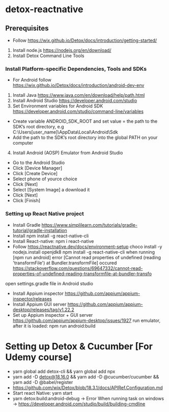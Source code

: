 # detox-reactnative

## Prerequisites
- Follow https://wix.github.io/Detox/docs/introduction/getting-started/
1. Install node.js https://nodejs.org/en/download/
2. Install Detox Command Line Tools

### Install Platform-specific Dependencies, Tools and SDKs
- For Android follow https://wix.github.io/Detox/docs/introduction/android-dev-env
1. Install Java https://www.java.com/en/download/help/path.html
2. Install Android Studio https://developer.android.com/studio
3. Set Environment variables for Android SDK https://developer.android.com/studio/command-line/variables
  - Create variable ANDROID_SDK_ROOT and set value = the path to the SDK’s root directory, e.g C:\Users\[user_name]\AppData\Local\Android\Sdk
  - Add the path to the SDK’s root directory into the global PATH on your computer
4. Install Android (AOSP) Emulator from Android Studio
  - Go to the Android Studio
  - Click [Device Manager]
  - Click [Create Device]
  - Select phone of yource choice
  - Click [Next]
  - Select [System Image] a download it
  - Click [Next]
  - Click [Finish]

### Setting up React Native project
- Install Gradle https://www.simplilearn.com/tutorials/gradle-tutorial/gradle-installation
- Install npm install -g react-native-cli
- Install React-native: npm i react-native
- Follow https://reactnative.dev/docs/environment-setup
choco install -y nodejs.install openjdk8
npm install -g react-native-cli
when running [npm run android] error [Cannot read properties of undefined (reading 'transformFile') at Bundler.transformFile] occured
https://stackoverflow.com/questions/69647332/cannot-read-properties-of-undefined-reading-transformfile-at-bundler-transfo

open settings.gradle file in Android studio

- Install Appium inspector https://github.com/appium/appium-inspector/releases
- Install Appium GUI server https://github.com/appium/appium-desktop/releases/tag/v1.22.2
- Set up Appium inspector + GUI server https://github.com/appium/appium-desktop/issues/1927
run emulator, after it is loaded: npm run android:build




# Setting up Detox & Cucumber [For Udemy course]
- yarn global add detox-cli && yarn global add npx
- yarn add -D detox@18.16.0 && yarn add -D @cucumber/cucumber && yarn add -D @babel/register
 - https://github.com/wix/Detox/blob/18.3.1/docs/APIRef.Configuration.md
 - Start react Native: yarn start
 -  yarn detox:build:android-debug -> Error When running task on windows -> https://developer.android.com/studio/build/building-cmdline 

